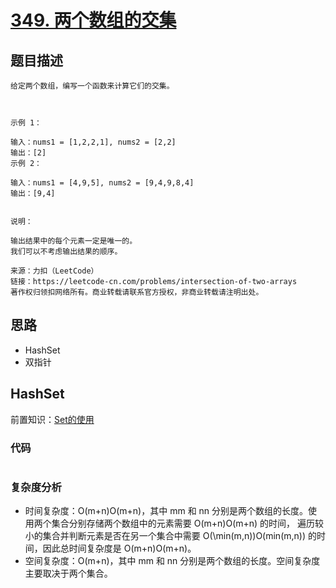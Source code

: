 # [349. 两个数组的交集]()

## 题目描述
```
给定两个数组，编写一个函数来计算它们的交集。

 

示例 1：

输入：nums1 = [1,2,2,1], nums2 = [2,2]
输出：[2]
示例 2：

输入：nums1 = [4,9,5], nums2 = [9,4,9,8,4]
输出：[9,4]
 

说明：

输出结果中的每个元素一定是唯一的。
我们可以不考虑输出结果的顺序。

来源：力扣（LeetCode）
链接：https://leetcode-cn.com/problems/intersection-of-two-arrays
著作权归领扣网络所有。商业转载请联系官方授权，非商业转载请注明出处。
```

## 思路

- HashSet
- 双指针

## HashSet

前置知识：[Set的使用](https://github.com/zoeaaa/JAVALearning/blob/main/Map/%E4%BD%BF%E7%94%A8set.md)

### 代码
```java

```

### 复杂度分析
- 时间复杂度：O(m+n)O(m+n)，其中 mm 和 nn 分别是两个数组的长度。使用两个集合分别存储两个数组中的元素需要 O(m+n)O(m+n) 的时间，
遍历较小的集合并判断元素是否在另一个集合中需要 O(\min(m,n))O(min(m,n)) 的时间，因此总时间复杂度是 O(m+n)O(m+n)。
- 空间复杂度：O(m+n)，其中 mm 和 nn 分别是两个数组的长度。空间复杂度主要取决于两个集合。
